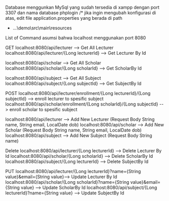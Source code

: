Database menggunkan MySql yang sudah tersedia di xampp dengan port 3307 dan nama database phplogin
/* jika ingin mengubah konfigurasi di atas, edit file application.properties yang berada di path
*  ...\demo\src\main\resources 

List of Command
asumsi bahwa localhost menggunakan port 8080

GET
localhost:8080/api/lecturer  --> Get All Lecturer
localhost:8080/api/lecturer/{Long lecturerId}  --> Get Lecturer By Id

localhost:8080/api/scholar  --> Get All Scholar
localhost:8080/api/scholar/{Long scholarId}  --> Get ScholarBy Id

localhost:8080/api/subject  --> Get All Subject
localhost:8080/api/subject/{Long subjectId}  --> Get SubjectBy Id

POST
localhost:8080/api/lecturer/enrollment/{Long lecturerId}/{Long subjectId} --> enroll lecturer to spesific subject
localhost:8080/api/scholar/enrollment/{Long scholarId}/{Long subjectId} --> enroll scholar to spesific subject

localhost:8080/api/lecturer --> Add New Lecturer (Request Body String name, String email, LocalDate dob)
localhost:8080/api/scholar --> Add New Scholar (Request Body String name, String email, LocalDate dob)
localhost:8080/api/subject --> Add New Subject (Request Body String name)

Delete
localhost:8080/api/lecturer/{Long lecturerId}  --> Delete Lecturer By Id
localhost:8080/api/scholar/{Long scholarId}  --> Delete ScholarBy Id
localhost:8080/api/subject/{Long lecturerId}  --> Delete SubjectBy Id

PUT
localhost:8080/api/lecturer/{Long lecturerId}?name={String value}&email={String value}--> Update Lecturer By Id
localhost:8080/api/scholar/{Long scholarId}?name={String value}&email={String value}  --> Update ScholarBy Id
localhost:8080/api/subject/{Long lecturerId}?name={String value}  --> Update SubjectBy Id